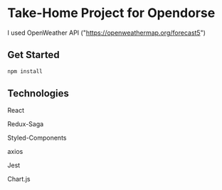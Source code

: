 # Take-Home Project for Opendorse

I used OpenWeather API ("https://openweathermap.org/forecast5")

## Get Started

```js
npm install
```

## Technologies

React

Redux-Saga

Styled-Components

axios

Jest

Chart.js
